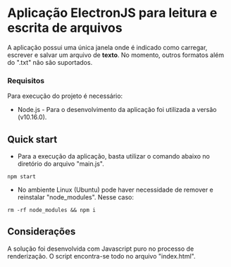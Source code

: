 # Aplicação ElectronJS para leitura e escrita de arquivos

A aplicação possui uma única janela onde é indicado como carregar, escrever e salvar um arquivo de **texto**. No momento, outros formatos além do ".txt" não são suportados.

### Requisitos

Para execução do projeto é necessário:
* Node.js - Para o desenvolvimento da aplicação foi utilizada a versão (v10.16.0).


## Quick start

* Para a execução da aplicação, basta utilizar o comando abaixo no diretório do arquivo "main.js". 
```
npm start
```

* No ambiente Linux (Ubuntu) pode haver necessidade de remover e reinstalar "node_modules". Nesse caso: 
```
rm -rf node_modules && npm i
```

## Considerações

A solução foi desenvolvida com Javascript puro no processo de renderização. O script encontra-se todo no arquivo "index.html". 
